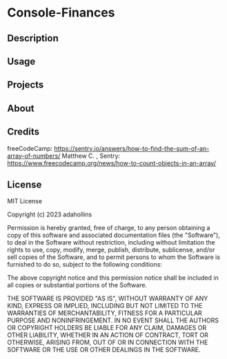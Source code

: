 # Console-Finances

## Description


## Usage


## Projects


## About


## Credits
freeCodeCamp:
https://sentry.io/answers/how-to-find-the-sum-of-an-array-of-numbers/
Matthew C. , Sentry:
https://www.freecodecamp.org/news/how-to-count-objects-in-an-array/

## License
MIT License

Copyright (c) 2023 adahollins

Permission is hereby granted, free of charge, to any person obtaining a copy
of this software and associated documentation files (the "Software"), to deal
in the Software without restriction, including without limitation the rights
to use, copy, modify, merge, publish, distribute, sublicense, and/or sell
copies of the Software, and to permit persons to whom the Software is
furnished to do so, subject to the following conditions:

The above copyright notice and this permission notice shall be included in all
copies or substantial portions of the Software.

THE SOFTWARE IS PROVIDED "AS IS", WITHOUT WARRANTY OF ANY KIND, EXPRESS OR
IMPLIED, INCLUDING BUT NOT LIMITED TO THE WARRANTIES OF MERCHANTABILITY,
FITNESS FOR A PARTICULAR PURPOSE AND NONINFRINGEMENT. IN NO EVENT SHALL THE
AUTHORS OR COPYRIGHT HOLDERS BE LIABLE FOR ANY CLAIM, DAMAGES OR OTHER
LIABILITY, WHETHER IN AN ACTION OF CONTRACT, TORT OR OTHERWISE, ARISING FROM,
OUT OF OR IN CONNECTION WITH THE SOFTWARE OR THE USE OR OTHER DEALINGS IN THE
SOFTWARE.